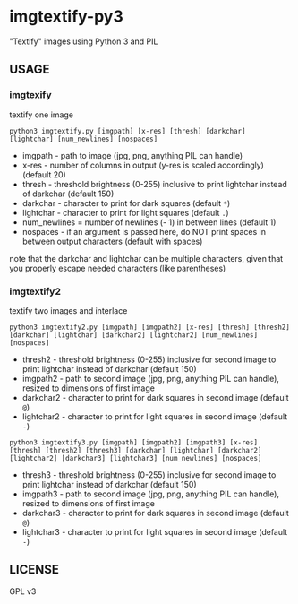 # imgtextify-py3

"Textify" images using Python 3 and PIL

## USAGE
### imgtexify
textify one image


`python3 imgtextify.py [imgpath] [x-res] [thresh] [darkchar] [lightchar] [num_newlines] [nospaces]`

- imgpath - path to image (jpg, png, anything PIL can handle)
- x-res - number of columns in output (y-res is scaled accordingly) (default 20)
- thresh - threshold brightness (0-255) inclusive to print lightchar instead of darkchar (default 150)
- darkchar - character to print for dark squares (default `*`)
- lightchar - character to print for light squares (default `.`)
- num_newlines = number of newlines (- 1) in between lines (default 1)
- nospaces - if an argument is passed here, do NOT print spaces in between output characters (default with spaces)

note that the darkchar and lightchar can be multiple characters, given that you properly escape needed characters (like parentheses)

### imgtextify2
textify two images and interlace


`python3 imgtextify2.py [imgpath] [imgpath2] [x-res] [thresh] [thresh2] [darkchar] [lightchar] [darkchar2] [lightchar2] [num_newlines] [nospaces]`

- thresh2 - threshold brightness (0-255) inclusive for second image to print lightchar instead of darkchar (default 150)
- imgpath2 - path to second image (jpg, png, anything PIL can handle), resized to dimensions of first image
- darkchar2 - character to print for dark squares in second image (default `@`)
- lightchar2 - character to print for light squares in second image (default `-`)

`python3 imgtextify3.py [imgpath] [imgpath2] [imgpath3] [x-res] [thresh] [thresh2] [thresh3] [darkchar] [lightchar] [darkchar2] [lightchar2] [darkchar3] [lightchar3] [num_newlines] [nospaces]`

- thresh3 - threshold brightness (0-255) inclusive for second image to print lightchar instead of darkchar (default 150)
- imgpath3 - path to second image (jpg, png, anything PIL can handle), resized to dimensions of first image
- darkchar3 - character to print for dark squares in second image (default `@`)
- lightchar3 - character to print for light squares in second image (default `-`)

## LICENSE

GPL v3
